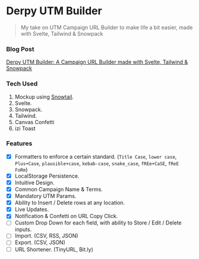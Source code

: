 # Derpy UTM Builder
> My take on UTM Campaign URL Builder to make life a bit easier, made with Svelte, Tailwind & Snowpack

### Blog Post
[Derpy UTM Builder: A Campaign URL Builder made with Svelte, Tailwind & Snowpack](https://www.derpycoder.com/derpy-utm-builder-a-campaign-url-builder-made-with-svelte-tailwind-snowpack/)

### Tech Used
1. Mockup using [Snowtail](https://www.derpycoder.com/snowtail-snowpack-tailwind-starter-to-speed-up-theme-dev/).
1. Svelte.
1. Snowpack.
1. Tailwind.
1. Canvas Confetti
1. izi Toast

### Features
- [x] Formatters to enforce a certain standard. (`Title Case`, `lower case`, `Plus+Case`, `plausible+case`, `kebab-case`, `snake_case`, `fREe+CaSE`, `fReE FoRm`)
- [x] LocalStorage Persistence.
- [x] Intuitive Design.
- [x] Common Campaign Name & Terms.
- [x] Mandatory UTM Params.
- [x] Ability to Insert / Delete rows at any location.
- [x] Live Updates.
- [x] Notification & Confetti on URL Copy Click.
- [ ] Custom Drop Down for each field, with ability to Store / Edit / Delete inputs.
- [ ] Import. (CSV, RSS, JSON)
- [ ] Export. (CSV, JSON)
- [ ] URL Shortener. (TinyURL, Bit.ly)
